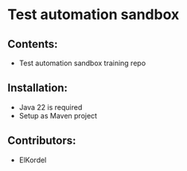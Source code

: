 # Test automation sandbox

## Contents:
- Test automation sandbox training repo

## Installation:
- Java 22 is required
- Setup as Maven project

## Contributors:

- ElKordel
